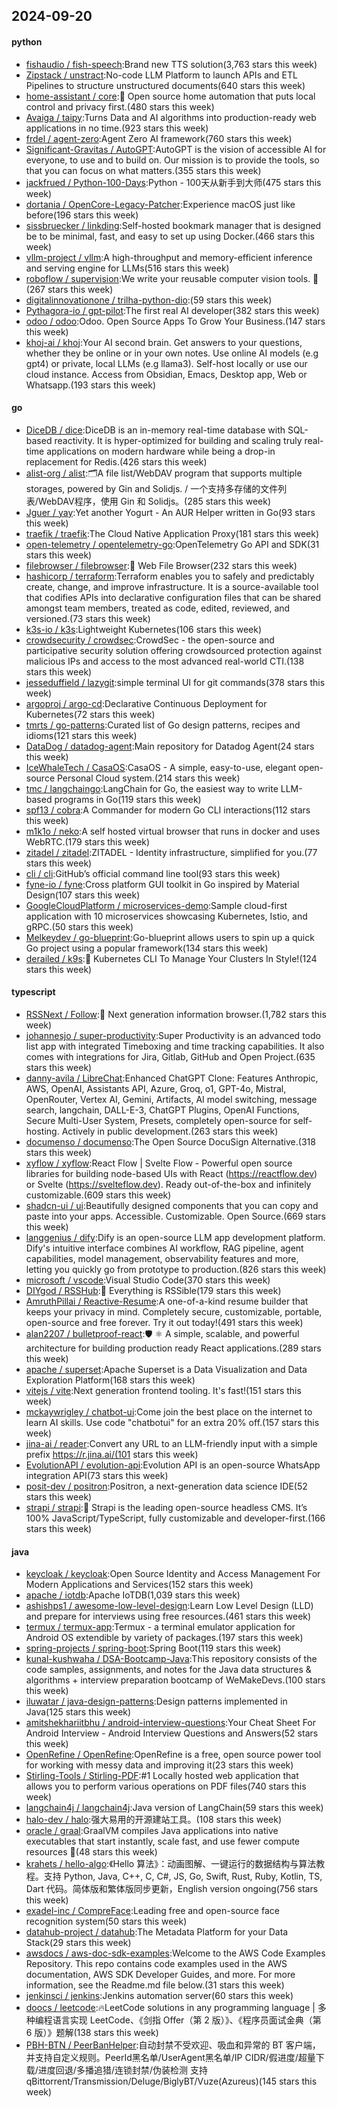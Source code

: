 ## 2024-09-20

#### python
* [fishaudio / fish-speech](https://github.com/fishaudio/fish-speech):Brand new TTS solution(3,763 stars this week)
* [Zipstack / unstract](https://github.com/Zipstack/unstract):No-code LLM Platform to launch APIs and ETL Pipelines to structure unstructured documents(640 stars this week)
* [home-assistant / core](https://github.com/home-assistant/core):🏡 Open source home automation that puts local control and privacy first.(480 stars this week)
* [Avaiga / taipy](https://github.com/Avaiga/taipy):Turns Data and AI algorithms into production-ready web applications in no time.(923 stars this week)
* [frdel / agent-zero](https://github.com/frdel/agent-zero):Agent Zero AI framework(760 stars this week)
* [Significant-Gravitas / AutoGPT](https://github.com/Significant-Gravitas/AutoGPT):AutoGPT is the vision of accessible AI for everyone, to use and to build on. Our mission is to provide the tools, so that you can focus on what matters.(355 stars this week)
* [jackfrued / Python-100-Days](https://github.com/jackfrued/Python-100-Days):Python - 100天从新手到大师(475 stars this week)
* [dortania / OpenCore-Legacy-Patcher](https://github.com/dortania/OpenCore-Legacy-Patcher):Experience macOS just like before(196 stars this week)
* [sissbruecker / linkding](https://github.com/sissbruecker/linkding):Self-hosted bookmark manager that is designed be to be minimal, fast, and easy to set up using Docker.(466 stars this week)
* [vllm-project / vllm](https://github.com/vllm-project/vllm):A high-throughput and memory-efficient inference and serving engine for LLMs(516 stars this week)
* [roboflow / supervision](https://github.com/roboflow/supervision):We write your reusable computer vision tools. 💜(267 stars this week)
* [digitalinnovationone / trilha-python-dio](https://github.com/digitalinnovationone/trilha-python-dio):(59 stars this week)
* [Pythagora-io / gpt-pilot](https://github.com/Pythagora-io/gpt-pilot):The first real AI developer(382 stars this week)
* [odoo / odoo](https://github.com/odoo/odoo):Odoo. Open Source Apps To Grow Your Business.(147 stars this week)
* [khoj-ai / khoj](https://github.com/khoj-ai/khoj):Your AI second brain. Get answers to your questions, whether they be online or in your own notes. Use online AI models (e.g gpt4) or private, local LLMs (e.g llama3). Self-host locally or use our cloud instance. Access from Obsidian, Emacs, Desktop app, Web or Whatsapp.(193 stars this week)

#### go
* [DiceDB / dice](https://github.com/DiceDB/dice):DiceDB is an in-memory real-time database with SQL-based reactivity. It is hyper-optimized for building and scaling truly real-time applications on modern hardware while being a drop-in replacement for Redis.(426 stars this week)
* [alist-org / alist](https://github.com/alist-org/alist):🗂️A file list/WebDAV program that supports multiple storages, powered by Gin and Solidjs. / 一个支持多存储的文件列表/WebDAV程序，使用 Gin 和 Solidjs。(285 stars this week)
* [Jguer / yay](https://github.com/Jguer/yay):Yet another Yogurt - An AUR Helper written in Go(93 stars this week)
* [traefik / traefik](https://github.com/traefik/traefik):The Cloud Native Application Proxy(181 stars this week)
* [open-telemetry / opentelemetry-go](https://github.com/open-telemetry/opentelemetry-go):OpenTelemetry Go API and SDK(31 stars this week)
* [filebrowser / filebrowser](https://github.com/filebrowser/filebrowser):📂 Web File Browser(232 stars this week)
* [hashicorp / terraform](https://github.com/hashicorp/terraform):Terraform enables you to safely and predictably create, change, and improve infrastructure. It is a source-available tool that codifies APIs into declarative configuration files that can be shared amongst team members, treated as code, edited, reviewed, and versioned.(73 stars this week)
* [k3s-io / k3s](https://github.com/k3s-io/k3s):Lightweight Kubernetes(106 stars this week)
* [crowdsecurity / crowdsec](https://github.com/crowdsecurity/crowdsec):CrowdSec - the open-source and participative security solution offering crowdsourced protection against malicious IPs and access to the most advanced real-world CTI.(138 stars this week)
* [jesseduffield / lazygit](https://github.com/jesseduffield/lazygit):simple terminal UI for git commands(378 stars this week)
* [argoproj / argo-cd](https://github.com/argoproj/argo-cd):Declarative Continuous Deployment for Kubernetes(72 stars this week)
* [tmrts / go-patterns](https://github.com/tmrts/go-patterns):Curated list of Go design patterns, recipes and idioms(121 stars this week)
* [DataDog / datadog-agent](https://github.com/DataDog/datadog-agent):Main repository for Datadog Agent(24 stars this week)
* [IceWhaleTech / CasaOS](https://github.com/IceWhaleTech/CasaOS):CasaOS - A simple, easy-to-use, elegant open-source Personal Cloud system.(214 stars this week)
* [tmc / langchaingo](https://github.com/tmc/langchaingo):LangChain for Go, the easiest way to write LLM-based programs in Go(119 stars this week)
* [spf13 / cobra](https://github.com/spf13/cobra):A Commander for modern Go CLI interactions(112 stars this week)
* [m1k1o / neko](https://github.com/m1k1o/neko):A self hosted virtual browser that runs in docker and uses WebRTC.(179 stars this week)
* [zitadel / zitadel](https://github.com/zitadel/zitadel):ZITADEL - Identity infrastructure, simplified for you.(77 stars this week)
* [cli / cli](https://github.com/cli/cli):GitHub’s official command line tool(93 stars this week)
* [fyne-io / fyne](https://github.com/fyne-io/fyne):Cross platform GUI toolkit in Go inspired by Material Design(107 stars this week)
* [GoogleCloudPlatform / microservices-demo](https://github.com/GoogleCloudPlatform/microservices-demo):Sample cloud-first application with 10 microservices showcasing Kubernetes, Istio, and gRPC.(50 stars this week)
* [Melkeydev / go-blueprint](https://github.com/Melkeydev/go-blueprint):Go-blueprint allows users to spin up a quick Go project using a popular framework(134 stars this week)
* [derailed / k9s](https://github.com/derailed/k9s):🐶 Kubernetes CLI To Manage Your Clusters In Style!(124 stars this week)

#### typescript
* [RSSNext / Follow](https://github.com/RSSNext/Follow):🧡 Next generation information browser.(1,782 stars this week)
* [johannesjo / super-productivity](https://github.com/johannesjo/super-productivity):Super Productivity is an advanced todo list app with integrated Timeboxing and time tracking capabilities. It also comes with integrations for Jira, Gitlab, GitHub and Open Project.(635 stars this week)
* [danny-avila / LibreChat](https://github.com/danny-avila/LibreChat):Enhanced ChatGPT Clone: Features Anthropic, AWS, OpenAI, Assistants API, Azure, Groq, o1, GPT-4o, Mistral, OpenRouter, Vertex AI, Gemini, Artifacts, AI model switching, message search, langchain, DALL-E-3, ChatGPT Plugins, OpenAI Functions, Secure Multi-User System, Presets, completely open-source for self-hosting. Actively in public development.(263 stars this week)
* [documenso / documenso](https://github.com/documenso/documenso):The Open Source DocuSign Alternative.(318 stars this week)
* [xyflow / xyflow](https://github.com/xyflow/xyflow):React Flow | Svelte Flow - Powerful open source libraries for building node-based UIs with React (https://reactflow.dev) or Svelte (https://svelteflow.dev). Ready out-of-the-box and infinitely customizable.(609 stars this week)
* [shadcn-ui / ui](https://github.com/shadcn-ui/ui):Beautifully designed components that you can copy and paste into your apps. Accessible. Customizable. Open Source.(669 stars this week)
* [langgenius / dify](https://github.com/langgenius/dify):Dify is an open-source LLM app development platform. Dify's intuitive interface combines AI workflow, RAG pipeline, agent capabilities, model management, observability features and more, letting you quickly go from prototype to production.(826 stars this week)
* [microsoft / vscode](https://github.com/microsoft/vscode):Visual Studio Code(370 stars this week)
* [DIYgod / RSSHub](https://github.com/DIYgod/RSSHub):🧡 Everything is RSSible(179 stars this week)
* [AmruthPillai / Reactive-Resume](https://github.com/AmruthPillai/Reactive-Resume):A one-of-a-kind resume builder that keeps your privacy in mind. Completely secure, customizable, portable, open-source and free forever. Try it out today!(491 stars this week)
* [alan2207 / bulletproof-react](https://github.com/alan2207/bulletproof-react):🛡️ ⚛️ A simple, scalable, and powerful architecture for building production ready React applications.(289 stars this week)
* [apache / superset](https://github.com/apache/superset):Apache Superset is a Data Visualization and Data Exploration Platform(168 stars this week)
* [vitejs / vite](https://github.com/vitejs/vite):Next generation frontend tooling. It's fast!(151 stars this week)
* [mckaywrigley / chatbot-ui](https://github.com/mckaywrigley/chatbot-ui):Come join the best place on the internet to learn AI skills. Use code "chatbotui" for an extra 20% off.(157 stars this week)
* [jina-ai / reader](https://github.com/jina-ai/reader):Convert any URL to an LLM-friendly input with a simple prefix https://r.jina.ai/(101 stars this week)
* [EvolutionAPI / evolution-api](https://github.com/EvolutionAPI/evolution-api):Evolution API is an open-source WhatsApp integration API(73 stars this week)
* [posit-dev / positron](https://github.com/posit-dev/positron):Positron, a next-generation data science IDE(52 stars this week)
* [strapi / strapi](https://github.com/strapi/strapi):🚀 Strapi is the leading open-source headless CMS. It’s 100% JavaScript/TypeScript, fully customizable and developer-first.(166 stars this week)

#### java
* [keycloak / keycloak](https://github.com/keycloak/keycloak):Open Source Identity and Access Management For Modern Applications and Services(152 stars this week)
* [apache / iotdb](https://github.com/apache/iotdb):Apache IoTDB(1,039 stars this week)
* [ashishps1 / awesome-low-level-design](https://github.com/ashishps1/awesome-low-level-design):Learn Low Level Design (LLD) and prepare for interviews using free resources.(461 stars this week)
* [termux / termux-app](https://github.com/termux/termux-app):Termux - a terminal emulator application for Android OS extendible by variety of packages.(197 stars this week)
* [spring-projects / spring-boot](https://github.com/spring-projects/spring-boot):Spring Boot(119 stars this week)
* [kunal-kushwaha / DSA-Bootcamp-Java](https://github.com/kunal-kushwaha/DSA-Bootcamp-Java):This repository consists of the code samples, assignments, and notes for the Java data structures & algorithms + interview preparation bootcamp of WeMakeDevs.(100 stars this week)
* [iluwatar / java-design-patterns](https://github.com/iluwatar/java-design-patterns):Design patterns implemented in Java(125 stars this week)
* [amitshekhariitbhu / android-interview-questions](https://github.com/amitshekhariitbhu/android-interview-questions):Your Cheat Sheet For Android Interview - Android Interview Questions and Answers(52 stars this week)
* [OpenRefine / OpenRefine](https://github.com/OpenRefine/OpenRefine):OpenRefine is a free, open source power tool for working with messy data and improving it(23 stars this week)
* [Stirling-Tools / Stirling-PDF](https://github.com/Stirling-Tools/Stirling-PDF):#1 Locally hosted web application that allows you to perform various operations on PDF files(740 stars this week)
* [langchain4j / langchain4j](https://github.com/langchain4j/langchain4j):Java version of LangChain(59 stars this week)
* [halo-dev / halo](https://github.com/halo-dev/halo):强大易用的开源建站工具。(108 stars this week)
* [oracle / graal](https://github.com/oracle/graal):GraalVM compiles Java applications into native executables that start instantly, scale fast, and use fewer compute resources 🚀(48 stars this week)
* [krahets / hello-algo](https://github.com/krahets/hello-algo):《Hello 算法》：动画图解、一键运行的数据结构与算法教程。支持 Python, Java, C++, C, C#, JS, Go, Swift, Rust, Ruby, Kotlin, TS, Dart 代码。简体版和繁体版同步更新，English version ongoing(756 stars this week)
* [exadel-inc / CompreFace](https://github.com/exadel-inc/CompreFace):Leading free and open-source face recognition system(50 stars this week)
* [datahub-project / datahub](https://github.com/datahub-project/datahub):The Metadata Platform for your Data Stack(29 stars this week)
* [awsdocs / aws-doc-sdk-examples](https://github.com/awsdocs/aws-doc-sdk-examples):Welcome to the AWS Code Examples Repository. This repo contains code examples used in the AWS documentation, AWS SDK Developer Guides, and more. For more information, see the Readme.md file below.(31 stars this week)
* [jenkinsci / jenkins](https://github.com/jenkinsci/jenkins):Jenkins automation server(60 stars this week)
* [doocs / leetcode](https://github.com/doocs/leetcode):🔥LeetCode solutions in any programming language | 多种编程语言实现 LeetCode、《剑指 Offer（第 2 版）》、《程序员面试金典（第 6 版）》题解(138 stars this week)
* [PBH-BTN / PeerBanHelper](https://github.com/PBH-BTN/PeerBanHelper):自动封禁不受欢迎、吸血和异常的 BT 客户端，并支持自定义规则。PeerId黑名单/UserAgent黑名单/IP CIDR/假进度/超量下载/进度回退/多播追猎/连锁封禁/伪装检测 支持 qBittorrent/Transmission/Deluge/BiglyBT/Vuze(Azureus)(145 stars this week)
